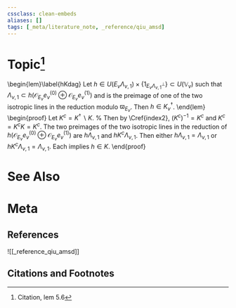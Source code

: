 ```yaml
---
cssclass: clean-embeds
aliases: []
tags: [_meta/literature_note, _reference/qiu_amsd]
---
```

# Topic[^1]
\begin{lem}\label{hKdag}  Let  $h\in U(E_v \Lambda_{v,1})\times \{1_{E_v\Lambda_{v,1}^\perp}\}\subset U({\mathbb {V}}_v)$ such that 
$\Lambda_{v,1}\subset  h\left(  {\mathcal {O}}_{E_v} e_v^{(0)}\oplus {\mathcal {O}}_{E_v} e_v^{(1)}\right)$  and is the preimage of one of  the two isotropic lines in  the reduction modulo  $\varpi_{E_v}$. Then $h\in K_v^\dag$.
\end{lem}
\begin{proof} Let $K^c=K^\dag\backslash K$.   % Then by \Cref{index2}, $(K^c)^{-1}=K^c$ and $K^c=K^cK=K^c$.
The two preimages of    the two isotropic lines in  the reduction  of $h\left(  {\mathcal {O}}_{E_v} e_v^{(0)}\oplus {\mathcal {O}}_{E_v} e_v^{(1)}\right)$
are $h \Lambda_{v,1}$ and $hK^c  \Lambda_{v,1}$.
Then either $h \Lambda_{v,1}=\Lambda_{v,1}$ or 
$hK^c  \Lambda_{v,1}= \Lambda_{v,1}$. Each implies $h\in K$. \end{proof}

# See Also

# Meta
## References
![[_reference_qiu_amsd]]


## Citations and Footnotes
[^1]: Citation, lem 5.6